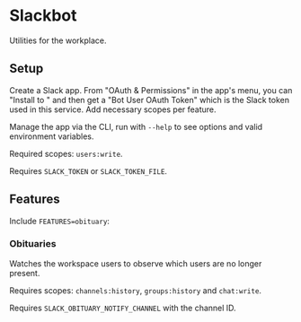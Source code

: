# Slackbot

Utilities for the workplace.

## Setup

Create a Slack app. From "OAuth & Permissions" in the app's menu, you can "Install to <workspace>" and then get a "Bot User OAuth Token" which is the Slack token used in this service. Add necessary scopes per feature.

Manage the app via the CLI, run with `--help` to see options and valid environment variables.

Required scopes: `users:write`.

Requires `SLACK_TOKEN` or `SLACK_TOKEN_FILE`.

## Features

Include `FEATURES=obituary`:

### Obituaries

Watches the workspace users to observe which users are no longer present.

Requires scopes: `channels:history`, `groups:history` and `chat:write`.

Requires `SLACK_OBITUARY_NOTIFY_CHANNEL` with the channel ID.
